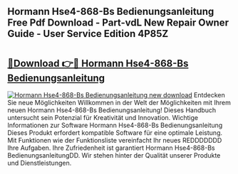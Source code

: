 ## Hormann Hse4-868-Bs Bedienungsanleitung Free Pdf Download - Part-vdL New Repair Owner Guide - User Service Edition 4P85Z

# <h2><a href="http://df1yf0b.blite.top/?on=Hormann+Hse4-868-Bs+Bedienungsanleitung">🔗Download 👉🔴 Hormann Hse4-868-Bs Bedienungsanleitung</a></h2>

[![Hormann Hse4-868-Bs Bedienungsanleitung new download](https://i.imgur.com/lujVjoI.png)](http://df1yf0b.blite.top/?on=Hormann+Hse4-868-Bs+Bedienungsanleitung)
Entdecken Sie neue Möglichkeiten Willkommen in der Welt der Möglichkeiten mit Ihrem neuen Hormann Hse4-868-Bs Bedienungsanleitung! Dieses Handbuch untersucht sein Potenzial für Kreativität und Innovation. Wichtige Informationen zur Software Hormann Hse4-868-Bs Bedienungsanleitung Dieses Produkt erfordert kompatible Software für eine optimale Leistung. Mit Funktionen wie der Funktionsliste vereinfacht Ihr neues REDDDDDDD Ihre Aufgaben. Ihre Zufriedenheit ist garantiert Hormann Hse4-868-Bs BedienungsanleitungDD. Wir stehen hinter der Qualität unserer Produkte und Dienstleistungen.
